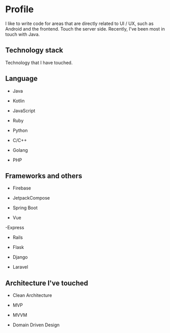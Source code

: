 # Profile
I like to write code for areas that are directly related to UI / UX, such as Android and the frontend. Touch the server side. Recently, I've been most in touch with Java.
## Technology stack
Technology that I have touched.
## Language
  - Java
  
  - Kotlin
  
  - JavaScript
  
  - Ruby
  
  - Python
  
  - C/C++
  
  - Golang
  
  - PHP
  
## Frameworks and others
  - Firebase
  
  - JetpackCompose
  
  - Spring Boot
  
  - Vue
  
  -Express
  
  - Rails
  
  - Flask
  
  - Django
  
  - Laravel
  
## Architecture I've touched
  - Clean Architecture
  
  - MVP
  
  - MVVM
  
  - Domain Driven Design
  

  

